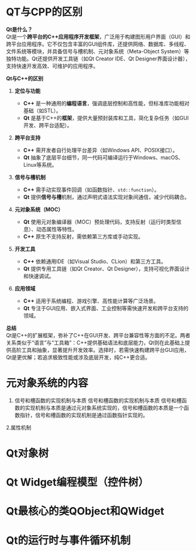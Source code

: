 # QT与CPP的区别


**Qt是什么？**  
Qt是一个**跨平台的C++应用程序开发框架**，广泛用于构建图形用户界面（GUI）和跨平台应用程序。它不仅包含丰富的GUI组件库，还提供网络、数据库、多线程、文件系统等模块，并具备信号与槽机制、元对象系统（Meta-Object System）等独特功能。Qt还提供开发工具链（如Qt Creator IDE、Qt Designer界面设计器），支持快速开发高效、可维护的应用程序。

**Qt与C++的区别**  
1. **定位与功能**  
   - **C++** 是一种通用的**编程语言**，强调底层控制和高性能，但标准库功能相对基础（如STL）。  
   - **Qt** 是基于C++的**框架**，提供大量预封装库和工具，简化复杂任务（如GUI开发、跨平台适配）。  

2. **跨平台支持**  
   - **C++** 需开发者自行处理平台差异（如Windows API、POSIX接口）。  
   - **Qt** 抽象了底层平台细节，同一代码可编译运行于Windows、macOS、Linux等系统。  

3. **信号与槽机制**  
   - **C++** 需手动实现事件回调（如函数指针、`std::function`）。  
   - **Qt** 提供**信号与槽**机制，通过声明式语法实现对象间通信，减少代码耦合。  

4. **元对象系统（MOC）**  
   - **Qt** 使用元对象编译器（MOC）预处理代码，支持反射（运行时类型信息）、动态属性等特性。  
   - **C++** 原生不支持反射，需依赖第三方库或手动实现。  

5. **开发工具**  
   - **C++** 依赖通用IDE（如Visual Studio、CLion）和第三方工具。  
   - **Qt** 提供专用工具链（如Qt Creator、Qt Designer），支持可视化界面设计和快速调试。  

6. **应用领域**  
   - **C++** 适用于系统编程、游戏引擎、高性能计算等广泛场景。  
   - **Qt** 专注于GUI应用、嵌入式界面、工业控制等需快速开发和跨平台支持的领域。  

**总结**  
Qt是C++的扩展框架，弥补了C++在GUI开发、跨平台兼容性等方面的不足。两者关系类似于“语言”与“工具箱”：C++提供基础语法和底层能力，Qt则在此基础上提供高阶工具和抽象，显著提升开发效率。选择时，若需快速构建跨平台GUI应用，Qt是更优解；若追求极致性能或涉及底层开发，纯C++更合适。


# 元对象系统的内容

1. 信号和槽函数的实现机制与本质
信号和槽函数的实现机制与本质
信号和槽函数的实现机制与本质是通过元对象系统实现的，信号和槽函数的本质是一个函数指针，信号和槽函数的实现机制是通过函数指针实现的。

2.属性机制


# Qt对象树



# Qt Widget编程模型（控件树）




# Qt最核心的类QObject和QWidget


# Qt的运行时与事件循环机制